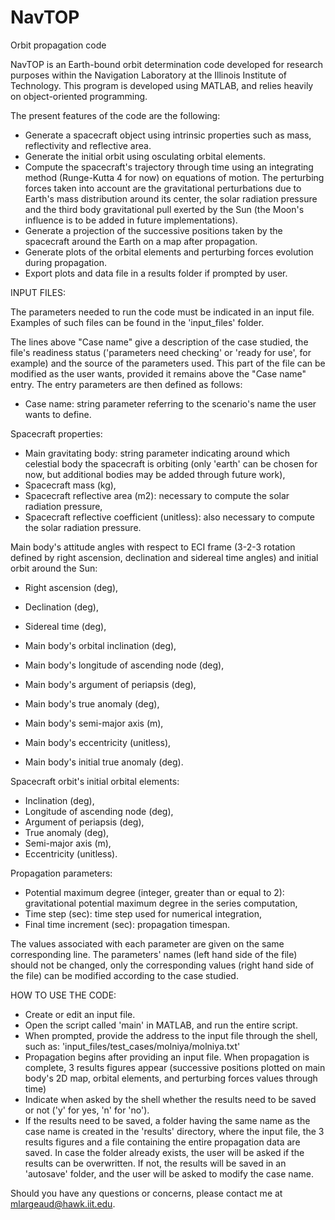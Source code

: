 # NavTOP
Orbit propagation code

NavTOP is an Earth-bound orbit determination code developed for research purposes within the Navigation Laboratory at the Illinois Institute of Technology. This program is developed using MATLAB, and relies heavily on object-oriented programming. 

The present features of the code are the following:
  - Generate a spacecraft object using intrinsic properties such as mass, reflectivity and reflective area.
  - Generate the initial orbit using osculating orbital elements. 
  - Compute the spacecraft's trajectory through time using an integrating method (Runge-Kutta 4 for now) on equations of           motion. The perturbing forces taken into account are the gravitational perturbations due to Earth's mass distribution         around its center, the solar radiation pressure and the third body gravitational pull exerted by the Sun (the Moon's           influence is to be added in future implementations).
  - Generate a projection of the successive positions taken by the spacecraft around the Earth on a map after propagation.
  - Generate plots of the orbital elements and perturbing forces evolution during propagation.
  - Export plots and data file in a results folder if prompted by user.
  
 
INPUT FILES:
 
The parameters needed to run the code must be indicated in an input file. Examples of such files can be found in the            'input_files' folder. 
 
The lines above "Case name" give a description of the case studied, the file's readiness status ('parameters need checking' or 'ready for use', for example) and the source of the parameters used. This part of the file can be modified as the user wants, provided it remains above the "Case name" entry. The entry parameters are then defined as follows:

  - Case name: string parameter referring to the scenario's name the user wants to define.
  
  Spacecraft properties:
  
  - Main gravitating body: string parameter indicating around which celestial body the spacecraft is orbiting (only 'earth'       can be chosen for now, but additional bodies may be added through future work),
  - Spacecraft mass (kg),
  - Spacecraft reflective area (m2): necessary to compute the solar radiation pressure,
  - Spacecraft reflective coefficient (unitless): also necessary to compute the solar radiation pressure. 
  
  Main body's attitude angles with respect to ECI frame (3-2-3 rotation defined by right ascension, declination and sidereal     time angles) and initial orbit around the Sun:
  
  - Right ascension (deg),
  - Declination (deg),
  - Sidereal time (deg),
  
  - Main body's orbital inclination (deg),           							
  - Main body's longitude of ascending node (deg),  								
  - Main body's argument of periapsis (deg),      								
  - Main body's true anomaly (deg),                                
  - Main body's semi-major axis (m),                							
  - Main body's eccentricity (unitless),                 							       
  - Main body's initial true anomaly (deg).
  
  Spacecraft orbit's initial orbital elements:
  
  - Inclination (deg),
  - Longitude of ascending node (deg),                            
  - Argument of periapsis (deg),                                   
  - True anomaly (deg),                                          
  - Semi-major axis (m),                                         
  - Eccentricity (unitless).
  
  Propagation parameters:
  
  - Potential maximum degree (integer, greater than or equal to 2): gravitational potential maximum degree in the series           computation,
  - Time step (sec): time step used for numerical integration,
  - Final time increment (sec): propagation timespan.

The values associated with each parameter are given on the same corresponding line. The parameters' names (left hand side of the file) should not be changed, only the corresponding values (right hand side of the file) can be modified according to the case studied.

 
HOW TO USE THE CODE:
 
  - Create or edit an input file.  
  - Open the script called 'main' in MATLAB, and run the entire script.
  - When prompted, provide the address to the input file through the shell, such as: 
    'input_files/test_cases/molniya/molniya.txt'
  - Propagation begins after providing an input file. When propagation is complete, 3 results figures appear (successive           positions plotted on main body's 2D map, orbital elements, and perturbing forces values through time)
  - Indicate when asked by the shell whether the results need to be saved or not ('y' for yes, 'n' for 'no').
  - If the results need to be saved, a folder having the same name as the case name is created in the 'results' directory,         where the input file, the 3 results figures and a file containing the entire propagation data are saved. In case the           folder already exists, the user will be asked if the results can be overwritten. If not, the results will be saved in an       'autosave' folder, and the user will be asked to modify the case name.
  
  Should you have any questions or concerns, please contact me at mlargeaud@hawk.iit.edu.
